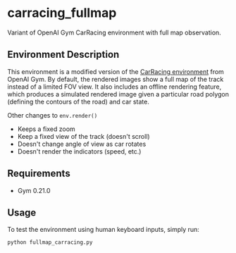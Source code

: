 # carracing_fullmap
Variant of OpenAI Gym CarRacing environment with full map observation.

## Environment Description

This environment is a modified version of the [CarRacing environment](https://www.gymlibrary.dev/environments/box2d/car_racing/) from OpenAI Gym. By default, the rendered images show a full map
of the track instead of a limited FOV view. It also includes an offline rendering feature, which produces a simulated rendered image given a particular road polygon (defining the contours of the road) and car state.

Other changes to `env.render()`
- Keeps a fixed zoom
- Keep a fixed view of the track (doesn't scroll)
- Doesn't change angle of view as car rotates
- Doesn't render the indicators (speed, etc.)

## Requirements
- Gym 0.21.0

## Usage
To test the environment using human keyboard inputs, simply run:
```
python fullmap_carracing.py
```